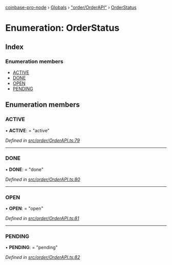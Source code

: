 [coinbase-pro-node](../README.md) › [Globals](../globals.md) › ["order/OrderAPI"](../modules/_order_orderapi_.md) › [OrderStatus](_order_orderapi_.orderstatus.md)

# Enumeration: OrderStatus

## Index

### Enumeration members

- [ACTIVE](_order_orderapi_.orderstatus.md#active)
- [DONE](_order_orderapi_.orderstatus.md#done)
- [OPEN](_order_orderapi_.orderstatus.md#open)
- [PENDING](_order_orderapi_.orderstatus.md#pending)

## Enumeration members

### ACTIVE

• **ACTIVE**: = "active"

_Defined in [src/order/OrderAPI.ts:79](https://github.com/bennyn/coinbase-pro-node/blob/128ca39/src/order/OrderAPI.ts#L79)_

---

### DONE

• **DONE**: = "done"

_Defined in [src/order/OrderAPI.ts:80](https://github.com/bennyn/coinbase-pro-node/blob/128ca39/src/order/OrderAPI.ts#L80)_

---

### OPEN

• **OPEN**: = "open"

_Defined in [src/order/OrderAPI.ts:81](https://github.com/bennyn/coinbase-pro-node/blob/128ca39/src/order/OrderAPI.ts#L81)_

---

### PENDING

• **PENDING**: = "pending"

_Defined in [src/order/OrderAPI.ts:82](https://github.com/bennyn/coinbase-pro-node/blob/128ca39/src/order/OrderAPI.ts#L82)_
